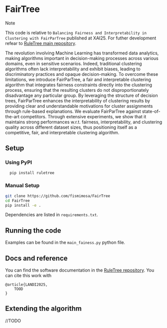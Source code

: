 # FairTree

> [!NOTE]
> This code is relative to `Balancing Fairness and Interpretability in Clustering with FairParTree` published at XAI25. For futher development refear to [RuleTree main repository](https://github.com/fismimosa/RuleTree).

The revolution involving Machine Learning has transformed data analytics, making algorithms important in decision-making processes across various domains, even in sensitive scenarios. Indeed, traditional clustering algorithms often lack interpretability and exhibit biases, leading to discriminatory practices and opaque decision-making. 
To overcome these limitations, we introduce FairParTree, a fair and interpretable clustering algorithm that integrates fairness constraints directly into the clustering process, ensuring that the resulting clusters do not disproportionately disadvantage any particular group. 
By leveraging the structure of decision trees, FairParTree enhances the interpretability of clustering results by providing clear and understandable motivations for cluster assignments through rule-based explanations. 
We evaluate FairParTree against state-of-the-art competitors. Through extensive experiments, we show that it maintains strong performances w.r.t. fairness, interpretability, and clustering quality across different dataset sizes, thus positioning itself as a competitive, fair, and interpretable clustering algorithm.

## Setup

### Using PyPI

```bash
  pip install ruletree
```

### Manual Setup

```bash
git clone https://github.com/fismimosa/FairTree
cd FairTree
pip install -e .
```

Dependencies are listed in `requirements.txt`.


## Running the code

Examples can be found in the `main_fainess.py` python file.


## Docs and reference


You can find the software documentation in the [RuleTree repository](https://github.com/fismimosa/RuleTree).
You can cite this work with
```
@article{LANDI2025,
    TOOD
}
```


## Extending the algorithm

//TODO